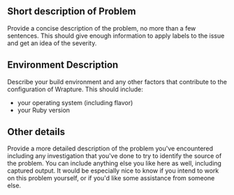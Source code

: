 ## Short description of Problem
Provide a concise description of the problem, no more than a few sentences. This
should give enough information to apply labels to the issue and get an idea of
the severity.

## Environment Description
Describe your build environment and any other factors that contribute to the
configuration of Wrapture. This should include:
 * your operating system (including flavor)
 * your Ruby version

## Other details
Provide a more detailed description of the problem you've encountered including
any investigation that you've done to try to identify the source of the problem.
You can include anything else you like here as well, including captured output.
It would be especially nice to know if you intend to work on this problem
yourself, or if you'd like some assistance from someone else.
